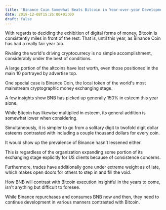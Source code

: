 ```yaml
---
title: 'Binance Coin Somewhat Beats Bitcoin in Year-over-year Development'
date: 2019-12-08T15:26:00+01:00
draft: false
---
```


With regards to deciding the exhibition of digital forms of money, Bitcoin is consistently miles in front of the rest. That is, until this year, as Binance Coin has had a really fair year too.  
  
Rivaling the world's driving cryptocurrecy is no simple accomplishment, considerably under the best of conditions.  
  
A large portion of the altcoins have lost worth, even those positioned in the main 10 portrayed by advertise top.  
  
One special case is Binance Coin, the local token of the world's most mainstream cryptographic money exchanging stage.  
  
A few insights show BNB has picked up generally 150% in esteem this year alone.  
  
While Bitcoin has likewise multiplied in esteem, its general addition is somewhat lower when considering.  
  
Simultaneously, it is simpler to go from a solitary digit to twofold digit dollar esteems contrasted with including a couple thousand dollars for every coin.  
  
It would show up the prevalence of Binance hasn't lessened either.  
  
This is regardless of the organization expanding some portion of its exchanging stage explicitly for US clients because of consistence concerns.  
  
Furthermore, trades have additionally gone under extreme weight as of late, which makes open doors for others to step in and fill the void.  
  
How BNB will contrast with Bitcoin execution insightful in the years to come, isn't anything but difficult to foresee.  
  
While Binance repurchases and consumes BNB now and then, they need to continue development in various manners contrasted with Bitcoin.